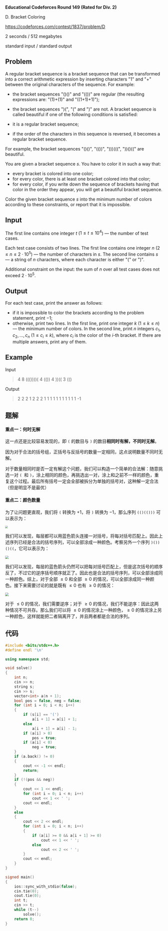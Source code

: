 **Educational Codeforces Round 149 (Rated for Div. 2)**

D. Bracket Coloring

https://codeforces.com/contest/1837/problem/D

<!--more-->

2 seconds / 512 megabytes

standard input / standard output

## Problem

A regular bracket sequence is a bracket sequence that can be transformed into a correct arithmetic expression by inserting characters "1" and "+" between the original characters of the sequence. For example:

- the bracket sequences "()()" and "(())" are regular (the resulting expressions are: "(1)+(1)" and "((1+1)+1)"); 

-  the bracket sequences ")(", "(" and ")" are not. 
A bracket sequence is called beautiful if one of the following conditions is satisfied:

- it is a regular bracket sequence; 

- if the order of the characters in this sequence is reversed, it becomes a regular bracket sequence. 

For example, the bracket sequences "()()", "(())", ")))(((", "))()((" are beautiful.

You are given a bracket sequence $s$. You have to color it in such a way that:

-  every bracket is colored into one color; 
-  for every color, there is at least one bracket colored into that color; 
-  for every color, if you write down the sequence of brackets having that color in the order they appear, you will get a beautiful bracket sequence. 

Color the given bracket sequence $s$ into the minimum number of colors according to these constraints, or report that it is impossible.

## Input

The first line contains one integer $t$ ($1 \le t \le 10^4$) — the number of test cases.

Each test case consists of two lines. The first line contains one integer $n$ ($2 \le n \le 2 \cdot 10^5$) — the number of characters in $s$. The second line contains $s$ — a string of $n$ characters, where each character is either "(" or ")".

Additional constraint on the input: the sum of $n$ over all test cases does not exceed $2 \cdot 10^5$.

## Output

For each test case, print the answer as follows:

-  if it is impossible to color the brackets according to the problem statement, print $-1$; 
-  otherwise, print two lines. In the first line, print one integer $k$ ($1 \le k \le n$) — the minimum number of colors. In the second line, print $n$ integers $c_1, c_2, \dots, c_n$ ($1 \le c_i \le k$), where $c_i$ is the color of the $i$-th bracket. If there are multiple answers, print any of them. 
## Example

Input

> 4
> 8
> ((())))(
> 4
> (())
> 4
> ))((
> 3
> (()

Output

> 2 2 2 1 2 2 2 1
> 1
> 1 1 1 1
> 1
> 1 1 1 1
> -1

## 题解

#### 重点一：何时无解

这一点还是比较容易发现的，即 `(` 的数目与 `)` 的数目**相同时有解，不同时无解**。

因为对于合法的括号组，正括号与反括号的数量一定相同，这点说明数量不同时无解。

对于数量相同时是否一定有解这个问题，我们可以构造一个简单的合法解：随意挑选一对 `( `和 `)`，涂上相同的颜色，再挑选出一对，涂上和之前不一样的颜色，重复这个过程。最后所有括号一定会全部被拆分为单独的括号对，这种解一定合法（但是明显不是最优）

#### 重点二：颜色数量

为了让问题更直观，我们将 `(` 转换为 $+1$，将 `)` 转换为 $-1$，那么序列 `(()(()))` 可以表示为：

<img src="https://assets.zouht.com/img/note/107-02.webp" style="zoom:50%;" />

我们可以发现，每层都可以用蓝色箭头连接一对括号，将每对括号匹配上。因此上述序列已经是合法的括号序列，可以全部涂成一种颜色。考察另外一个序列 `)())()((`，它可以表示为：

<img src="https://assets.zouht.com/img/note/107-03.webp" style="zoom: 67%;" />

我们可以发现，每层的蓝色箭头仍然可以把每对括号匹配上，但是这次括号的顺序反了，不过它的逆序括号顺序就正了。因此也是合法的括号序列，可以全部涂成同一种颜色。综上，对于全部 $\leq0$ 和全部 $\geq0$ 的情况，可以全部涂成同一种颜色。接下来需要讨论的就是既有 $\leq0$ 也有 $\geq0$ 的情况：

<img src="https://assets.zouht.com/img/note/107-04.webp" style="zoom: 67%;" />

对于 $\leq0$ 的情况，我们需要逆序；对于 $\geq0$ 的情况，我们不能逆序：因此这两种情况不可共存。那么我们可以将 $\leq0$ 的情况涂上一种颜色，$\geq0$ 的情况涂上另一种颜色，这样就能把二者隔离开了，并且两者都是合法的序列。

## 代码

```cpp
#include <bits/stdc++.h>
#define endl '\n'

using namespace std;

void solve()
{
    int n;
    cin >> n;
    string s;
    cin >> s;
    vector<int> a(n + 1);
    bool pos = false, neg = false;
    for (int i = 0; i < n; i++)
    {
        if (s[i] == '(')
            a[i + 1] = a[i] + 1;
        else
            a[i + 1] = a[i] - 1;
        if (a[i] > 0)
            pos = true;
        if (a[i] < 0)
            neg = true;
    }
    if (a.back() != 0)
    {
        cout << -1 << endl;
        return;
    }
    if (!(pos && neg))
    {
        cout << 1 << endl;
        for (int i = 0; i < n; i++)
            cout << 1 << ' ';
        cout << endl;
    }
    else
    {
        cout << 2 << endl;
        for (int i = 0; i < n; i++)
        {
            if (a[i] >= 0 && a[i + 1] >= 0)
                cout << 1 << ' ';
            else
                cout << 2 << ' ';
        }
        cout << endl;
    }
}

signed main()
{
    ios::sync_with_stdio(false);
    cin.tie(0);
    cout.tie(0);
    int t;
    cin >> t;
    while (t--)
        solve();
    return 0;
}
```

